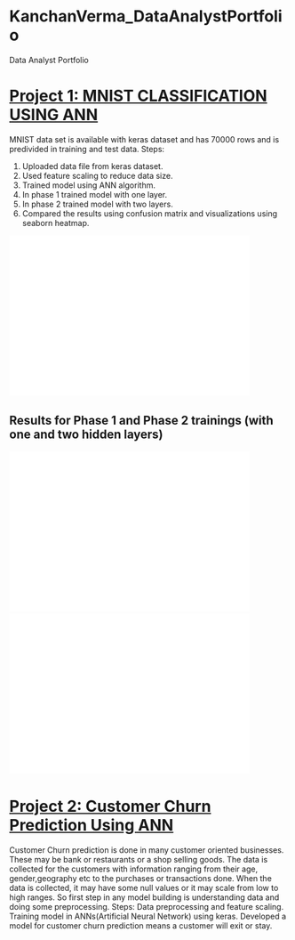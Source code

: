 # KanchanVerma_DataAnalystPortfolio
Data Analyst Portfolio

# [Project 1: MNIST CLASSIFICATION USING ANN](https://github.com/KanchanVermaD/KanchanVerma_DataAnalystPortfolio/tree/MNIST)
MNIST data set is available with keras dataset and has 70000 rows and is predivided in training and test data.
Steps:
1. Uploaded data file from keras dataset.
2. Used feature scaling to reduce data size.
3. Trained model using ANN algorithm.
4. In phase 1 trained model with one layer.
5. In phase 2 trained model with two layers.
6. Compared the results using confusion matrix and visualizations using seaborn heatmap.

![](https://github.com/KanchanVermaD/KanchanVerma_DataAnalystPortfolio/blob/main/images/Raw%20Image-customer%20Churn.png)
## Results for Phase 1 and Phase 2 trainings (with one and two hidden layers)
![](https://github.com/KanchanVermaD/KanchanVerma_DataAnalystPortfolio/blob/main/images/Phase1%20Customer%20Churn.png)
![](https://github.com/KanchanVermaD/KanchanVerma_DataAnalystPortfolio/blob/main/images/MNIST%20Seaborn%20Heatmap.jpg)


# [Project 2: Customer Churn Prediction Using ANN](https://github.com/KanchanVermaD/KanchanVerma_DataAnalystPortfolio/tree/Customer-Churn-Predictions)

Customer Churn prediction is done in many customer oriented businesses. These may be bank or restaurants or a shop selling goods. The data is collected for the customers with information ranging from their age, gender,geography etc to the purchases or transactions done.
When the data is collected, it may have some null values or it may scale from low to high ranges.
So first step in any model building is understanding data and doing some preprocessing.
Steps:
Data preprocessing and feature scaling.
Training model in ANNs(Artificial Neural Network) using keras.
Developed a model for customer churn prediction means a customer will exit or stay.





